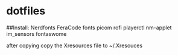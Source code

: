 # dotfiles

##Install:
	Nerdfonts
	FeraCode fonts
	picom
	rofi
	playerctl
	nm-applet
	im_sensors
	fontaswome
	
after copying copy the Xresources file to ~/.Xresouces
